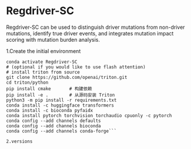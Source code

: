 # Regdriver-SC
Regdriver-SC can be used to distinguish driver mutations from non-driver mutations, identify true driver events, and integrates mutation impact scoring with mutation burden analysis.

1.Create the initial environment
```conda create -n Regdriver-SC python=3.8
conda activate Regdriver-SC
# (optional if you would like to use flash attention)
# install triton from source
git clone https://github.com/openai/triton.git
cd triton/python
pip install cmake       # 构建依赖
pip install -e .        # 从源码安装 Triton
python3 -m pip install -r requirements.txt
conda install -c huggingface transformers
conda install -c bioconda pyfaidx
conda install pytorch torchvision torchaudio cpuonly -c pytorch
conda config --add channels defaults
conda config --add channels bioconda
conda config --add channels conda-forge```

2.versions
